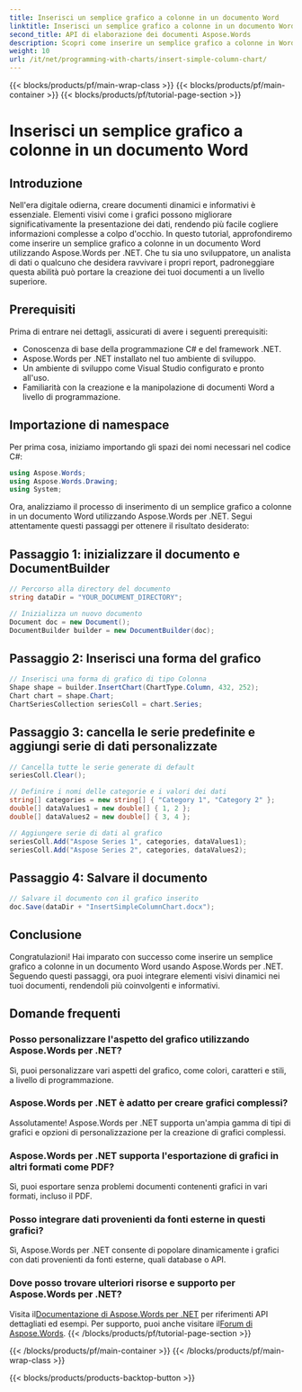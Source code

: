 ```yaml
---
title: Inserisci un semplice grafico a colonne in un documento Word
linktitle: Inserisci un semplice grafico a colonne in un documento Word
second_title: API di elaborazione dei documenti Aspose.Words
description: Scopri come inserire un semplice grafico a colonne in Word utilizzando Aspose.Words per .NET. Arricchisci i tuoi documenti con presentazioni di dati visivi dinamici.
weight: 10
url: /it/net/programming-with-charts/insert-simple-column-chart/
---
```


{{< blocks/products/pf/main-wrap-class >}}
{{< blocks/products/pf/main-container >}}
{{< blocks/products/pf/tutorial-page-section >}}

# Inserisci un semplice grafico a colonne in un documento Word

## Introduzione

Nell'era digitale odierna, creare documenti dinamici e informativi è essenziale. Elementi visivi come i grafici possono migliorare significativamente la presentazione dei dati, rendendo più facile cogliere informazioni complesse a colpo d'occhio. In questo tutorial, approfondiremo come inserire un semplice grafico a colonne in un documento Word utilizzando Aspose.Words per .NET. Che tu sia uno sviluppatore, un analista di dati o qualcuno che desidera ravvivare i propri report, padroneggiare questa abilità può portare la creazione dei tuoi documenti a un livello superiore.

## Prerequisiti

Prima di entrare nei dettagli, assicurati di avere i seguenti prerequisiti:

- Conoscenza di base della programmazione C# e del framework .NET.
- Aspose.Words per .NET installato nel tuo ambiente di sviluppo.
- Un ambiente di sviluppo come Visual Studio configurato e pronto all'uso.
- Familiarità con la creazione e la manipolazione di documenti Word a livello di programmazione.

## Importazione di namespace

Per prima cosa, iniziamo importando gli spazi dei nomi necessari nel codice C#:

```csharp
using Aspose.Words;
using Aspose.Words.Drawing;
using System;
```

Ora, analizziamo il processo di inserimento di un semplice grafico a colonne in un documento Word utilizzando Aspose.Words per .NET. Segui attentamente questi passaggi per ottenere il risultato desiderato:

## Passaggio 1: inizializzare il documento e DocumentBuilder

```csharp
// Percorso alla directory del documento
string dataDir = "YOUR_DOCUMENT_DIRECTORY";

// Inizializza un nuovo documento
Document doc = new Document();
DocumentBuilder builder = new DocumentBuilder(doc);
```

## Passaggio 2: Inserisci una forma del grafico

```csharp
// Inserisci una forma di grafico di tipo Colonna
Shape shape = builder.InsertChart(ChartType.Column, 432, 252);
Chart chart = shape.Chart;
ChartSeriesCollection seriesColl = chart.Series;
```

## Passaggio 3: cancella le serie predefinite e aggiungi serie di dati personalizzate

```csharp
// Cancella tutte le serie generate di default
seriesColl.Clear();

// Definire i nomi delle categorie e i valori dei dati
string[] categories = new string[] { "Category 1", "Category 2" };
double[] dataValues1 = new double[] { 1, 2 };
double[] dataValues2 = new double[] { 3, 4 };

// Aggiungere serie di dati al grafico
seriesColl.Add("Aspose Series 1", categories, dataValues1);
seriesColl.Add("Aspose Series 2", categories, dataValues2);
```

## Passaggio 4: Salvare il documento

```csharp
// Salvare il documento con il grafico inserito
doc.Save(dataDir + "InsertSimpleColumnChart.docx");
```

## Conclusione

Congratulazioni! Hai imparato con successo come inserire un semplice grafico a colonne in un documento Word usando Aspose.Words per .NET. Seguendo questi passaggi, ora puoi integrare elementi visivi dinamici nei tuoi documenti, rendendoli più coinvolgenti e informativi.

## Domande frequenti

### Posso personalizzare l'aspetto del grafico utilizzando Aspose.Words per .NET?
Sì, puoi personalizzare vari aspetti del grafico, come colori, caratteri e stili, a livello di programmazione.

### Aspose.Words per .NET è adatto per creare grafici complessi?
Assolutamente! Aspose.Words per .NET supporta un'ampia gamma di tipi di grafici e opzioni di personalizzazione per la creazione di grafici complessi.

### Aspose.Words per .NET supporta l'esportazione di grafici in altri formati come PDF?
Sì, puoi esportare senza problemi documenti contenenti grafici in vari formati, incluso il PDF.

### Posso integrare dati provenienti da fonti esterne in questi grafici?
Sì, Aspose.Words per .NET consente di popolare dinamicamente i grafici con dati provenienti da fonti esterne, quali database o API.

### Dove posso trovare ulteriori risorse e supporto per Aspose.Words per .NET?
 Visita il[Documentazione di Aspose.Words per .NET](https://reference.aspose.com/words/net/) per riferimenti API dettagliati ed esempi. Per supporto, puoi anche visitare il[Forum di Aspose.Words](https://forum.aspose.com/c/words/8).
{{< /blocks/products/pf/tutorial-page-section >}}

{{< /blocks/products/pf/main-container >}}
{{< /blocks/products/pf/main-wrap-class >}}

{{< blocks/products/products-backtop-button >}}
